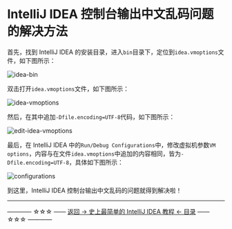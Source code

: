 # IntelliJ IDEA 控制台输出中文乱码问题的解决方法

首先，找到 IntelliJ IDEA 的安装目录，进入`bin`目录下，定位到`idea.vmoptions`文件，如下图所示：

![idea-bin](https://github.com/guobinhit/intellij-idea-tutorial/blob/master/images/solve-garbled-questions/idea-bin.png)

双击打开`idea.vmoptions`文件，如下图所示：

![idea-vmoptions](https://github.com/guobinhit/intellij-idea-tutorial/blob/master/images/solve-garbled-questions/idea-vmoptions.png)

然后，在其中追加`-Dfile.encoding=UTF-8`代码，如下图所示：

![edit-idea-vmoptions](https://github.com/guobinhit/intellij-idea-tutorial/blob/master/images/solve-garbled-questions/edit-idea-vmoptions.png)

最后，在 IntelliJ IDEA 中的`Run/Debug Configurations`中，修改虚拟机参数`VM  options`，内容与在文件`idea.vmoptions`中追加的内容相同，皆为`-Dfile.encoding=UTF-8`，具体如下图所示：

![configurations](https://github.com/guobinhit/intellij-idea-tutorial/blob/master/images/solve-garbled-questions/configurations.png)

到这里，IntelliJ IDEA 控制台输出中文乱码的问题就得到解决啦！



----------
———— ☆☆☆ —— [返回 -> 史上最简单的 IntelliJ IDEA 教程 <- 目录](https://github.com/guobinhit/intellij-idea-tutorial/blob/master/README.md) —— ☆☆☆ ————
